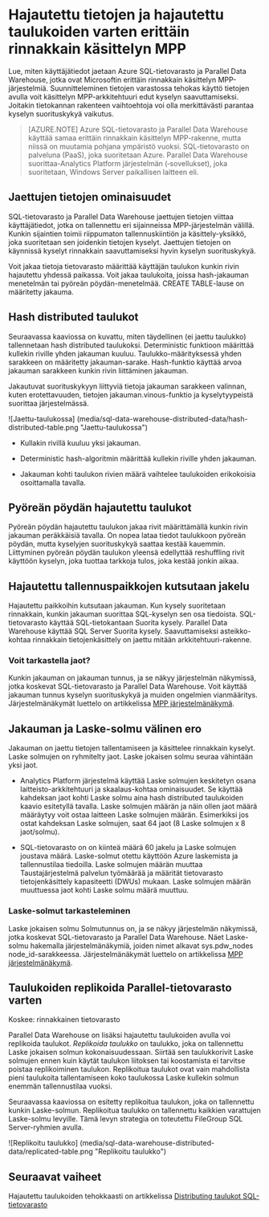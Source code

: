 <properties
   pageTitle="Jakaa tietoja ja jakaa taulukon asetukset SQL-tietovarasto ja Parallel Data Warehouse erittäin rinnakkain käsittelyn MPP-Systemsin | Microsoft Azure"
   description="Katso, kuinka tiedot jaetaan erittäin rinnakkain käsittelyn MPP ja jakamiseksi taulukoita SQL Azure-tietovarasto ja Parallel Data Warehouse asetukset."
   services="sql-data-warehouse"
   documentationCenter="NA"
   authors="barbkess"
   manager="barbkess"
   editor=""/>

<tags
   ms.service="sql-data-warehouse"
   ms.devlang="NA"
   ms.topic="article"
   ms.tgt_pltfrm="NA"
   ms.workload="data-services"
   ms.date="10/10/2016"
   ms.author="barbkess"/>


# <a name="distributed-data-and-distributed-tables-for-massively-parallel-processing-mpp"></a>Hajautettu tietojen ja hajautettu taulukoiden varten erittäin rinnakkain käsittelyn MPP

Lue, miten käyttäjätiedot jaetaan Azure SQL-tietovarasto ja Parallel Data Warehouse, jotka ovat Microsoftin erittäin rinnakkain käsittelyn MPP-järjestelmiä. Suunnitteleminen tietojen varastossa tehokas käyttö tietojen avulla voit käsittelyn MPP-arkkitehtuuri edut kyselyn saavuttamiseksi. Joitakin tietokannan rakenteen vaihtoehtoja voi olla merkittävästi parantaa kyselyn suorituskykyä vaikutus.  

>[AZURE.NOTE] Azure SQL-tietovarasto ja Parallel Data Warehouse käyttää samaa erittäin rinnakkain käsittelyn MPP-rakenne, mutta niissä on muutamia pohjana ympäristö vuoksi. SQL-tietovarasto on palveluna (PaaS), joka suoritetaan Azure. Parallel Data Warehouse suorittaa-Analytics Platform järjestelmän (‑sovellukset), joka suoritetaan, Windows Server paikallisen laitteen eli.

## <a name="what-is-distributed-data"></a>Jaettujen tietojen ominaisuudet

SQL-tietovarasto ja Parallel Data Warehouse jaettujen tietojen viittaa käyttäjätiedot, jotka on tallennettu eri sijainneissa MPP-järjestelmän välillä. Kunkin sijaintien toimii riippumaton tallennuskiintiön ja käsittely-yksikkö, joka suoritetaan sen joidenkin tietojen kyselyt. Jaettujen tietojen on käynnissä kyselyt rinnakkain saavuttamiseksi hyvin kyselyn suorituskykyä.

Voit jakaa tietoja tietovarasto määrittää käyttäjän taulukon kunkin rivin hajautettu yhdessä paikassa.  Voit jakaa taulukoita, joissa hash-jakauman menetelmän tai pyöreän pöydän-menetelmää. CREATE TABLE-lause on määritetty jakauma. 

## <a name="hash-distributed-tables"></a>Hash distributed taulukot
  
Seuraavassa kaaviossa on kuvattu, miten täydellinen (ei jaettu taulukko) tallennetaan hash distributed taulukoksi. Deterministic funktioon määrittää kullekin riville yhden jakauman kuuluu. Taulukko-määrityksessä yhden sarakkeen on määritetty jakauman-sarake. Hash-funktio käyttää arvoa jakauman sarakkeen kunkin rivin liittäminen jakauman.

Jakautuvat suorituskykyyn liittyviä tietoja jakauman sarakkeen valinnan, kuten erotettavuuden, tietojen jakauman.vinous-funktio ja kyselytyypeistä suorittaa järjestelmässä.
  
![Jaettu-taulukossa] (media/sql-data-warehouse-distributed-data/hash-distributed-table.png "Jaettu-taulukossa")  
  
-   Kullakin rivillä kuuluu yksi jakauman.  
  
-   Deterministic hash-algoritmin määrittää kullekin riville yhden jakauman.  
  
-   Jakauman kohti taulukon rivien määrä vaihtelee taulukoiden erikokoisia osoittamalla tavalla.

## <a name="round-robin-distributed-tables"></a>Pyöreän pöydän hajautettu taulukot

Pyöreän pöydän hajautettu taulukon jakaa rivit määrittämällä kunkin rivin jakauman peräkkäisiä tavalla. On nopea lataa tiedot taulukkoon pyöreän pöydän, mutta kyselyjen suorituskykyä saattaa kestää kauemmin.  Liittyminen pyöreän pöydän taulukon yleensä edellyttää reshuffling rivit käyttöön kyselyn, joka tuottaa tarkkoja tulos, joka kestää jonkin aikaa.

## <a name="distributed-storage-locations-are-called-distributions"></a>Hajautettu tallennuspaikkojen kutsutaan jakelu

Hajautettu paikkoihin kutsutaan jakauman. Kun kysely suoritetaan rinnakkain, kunkin jakauman suorittaa SQL-kyselyn sen osa tiedoista. SQL-tietovarasto käyttää SQL-tietokantaan Suorita kysely. Parallel Data Warehouse käyttää SQL Server Suorita kysely. Saavuttamiseksi asteikko-kohtaa rinnakkain tietojenkäsittely on jaettu mitään arkkitehtuuri-rakenne.

### <a name="can-i-view-the-distributions"></a>Voit tarkastella jaot?

Kunkin jakauman on jakauman tunnus, ja se näkyy järjestelmän näkymissä, jotka koskevat SQL-tietovarasto ja Parallel Data Warehouse. Voit käyttää jakauman tunnus kyselyn suorituskykyä ja muiden ongelmien vianmääritys. Järjestelmänäkymät luettelo on artikkelissa [MPP järjestelmänäkymä](sql-data-warehouse-reference-tsql-statements.md).

## <a name="difference-between-a-distribution-and-a-compute-node"></a>Jakauman ja Laske-solmu välinen ero

Jakauman on jaettu tietojen tallentamiseen ja käsittelee rinnakkain kyselyt. Laske solmujen on ryhmitelty jaot. Laske jokaisen solmu seuraa vähintään yksi jaot.  

-   Analytics Platform järjestelmä käyttää Laske solmujen keskitetyn osana laitteisto-arkkitehtuuri ja skaalaus-kohtaa ominaisuudet. Se käyttää kahdeksan jaot kohti Laske solmu aina hash distributed taulukoiden kaavio esitetyllä tavalla. Laske solmujen määrän ja näin ollen jaot määrä määräytyy voit ostaa laitteen Laske solmujen määrän. Esimerkiksi jos ostat kahdeksan Laske solmujen, saat 64 jaot (8 Laske solmujen x 8 jaot/solmu). 

-   SQL-tietovarasto on on kiinteä määrä 60 jakelu ja Laske solmujen joustava määrä. Laske-solmut otettu käyttöön Azure laskemista ja tallennustilaa tiedoilla. Laske solmujen määrän muuttaa Taustajärjestelmä palvelun työmäärää ja määrität tietovarasto tietojenkäsittely kapasiteetti (DWUs) mukaan. Laske solmujen määrän muuttuessa jaot kohti Laske solmu määrä muuttuu. 

### <a name="can-i-view-the-compute-nodes"></a>Laske-solmut tarkasteleminen

Laske jokaisen solmu Solmutunnus on, ja se näkyy järjestelmän näkymissä, jotka koskevat SQL-tietovarasto ja Parallel Data Warehouse.  Näet Laske-solmu hakemalla järjestelmänäkymiä, joiden nimet alkavat sys.pdw_nodes node_id-sarakkeessa. Järjestelmänäkymät luettelo on artikkelissa [MPP järjestelmänäkymä](sql-data-warehouse-reference-tsql-statements.md).

## <a name="Replicated"></a>Taulukoiden replikoida Parallel-tietovarasto varten 
  
Koskee: rinnakkainen tietovarasto

Parallel Data Warehouse on lisäksi hajautettu taulukoiden avulla voi replikoida taulukot. *Replikoida taulukko* on taulukko, joka on tallennettu Laske jokaisen solmun kokonaisuudessaan. Siirtää sen taulukkorivit Laske solmujen ennen kuin käytät taulukon liitoksen tai koostamista ei tarvitse poistaa replikoiminen taulukon. Replikoitua taulukot ovat vain mahdollista pieni taulukoita tallentamiseen koko taulukossa Laske kullekin solmun enemmän tallennustilaa vuoksi.  
  
Seuraavassa kaaviossa on esitetty replikoitua taulukon, joka on tallennettu kunkin Laske-solmun. Replikoitua taulukko on tallennettu kaikkien varattujen Laske-solmu levyille. Tämä levyn strategia on toteutettu FileGroup SQL Server-ryhmien avulla.  
  
![Replikoitu taulukko] (media/sql-data-warehouse-distributed-data/replicated-table.png "Replikoitu taulukko") 
  
## <a name="next-steps"></a>Seuraavat vaiheet
  
Hajautettu taulukoiden tehokkaasti on artikkelissa [Distributing taulukot SQL-tietovarasto](sql-data-warehouse-tables-distribute.md)  
  



  
